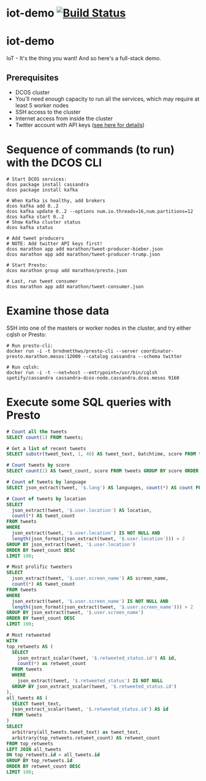 # iot-demo [![Build Status](https://travis-ci.org/mesosphere/iot-demo.svg?branch=master)](https://travis-ci.org/mesosphere/iot-demo)

# iot-demo
IoT - It's the thing you want! And so here's a full-stack demo.

## Prerequisites

- DCOS cluster
- You'll need enough capacity to run all the services, which may require at least 5 worker nodes
- SSH access to the cluster
- Internet access from inside the cluster
- Twitter account with API keys ([see here for details](https://dev.twitter.com/oauth/overview/application-owner-access-tokens))

# Sequence of commands (to run) with the DCOS CLI

```
# Start DCOS services:
dcos package install cassandra
dcos package install kafka

# When Kafka is healthy, add brokers
dcos kafka add 0..2
dcos kafka update 0..2 --options num.io.threads=16,num.partitions=12
dcos kafka start 0..2
# Show Kafka cluster status
dcos kafka status

# Add tweet producers
# NOTE: Add twitter API keys first!
dcos marathon app add marathon/tweet-producer-bieber.json
dcos marathon app add marathon/tweet-producer-trump.json

# Start Presto:
dcos marathon group add marathon/presto.json

# Last, run tweet consumer
dcos marathon app add marathon/tweet-consumer.json
```

# Examine those data

SSH into one of the masters or worker nodes in the cluster, and try either cqlsh or Presto:

```
# Run presto-cli:
docker run -i -t brndnmtthws/presto-cli --server coordinator-presto.marathon.mesos:12000 --catalog cassandra --schema twitter

# Run cqlsh:
docker run -i -t --net=host --entrypoint=/usr/bin/cqlsh spotify/cassandra cassandra-dcos-node.cassandra.dcos.mesos 9160
```

# Execute some SQL queries with Presto

```sql
# Count all the tweets
SELECT count(1) FROM tweets;

# Get a list of recent tweets
SELECT substr(tweet_text, 1, 40) AS tweet_text, batchtime, score FROM tweets ORDER BY batchtime DESC LIMIT 20;

# Count tweets by score
SELECT count(1) AS tweet_count, score FROM tweets GROUP BY score ORDER BY score;

# Count of tweets by language
SELECT json_extract(tweet, '$.lang') AS languages, count(*) AS count FROM tweets GROUP BY json_extract(tweet, '$.lang') ORDER BY count desc;

# Count of tweets by location
SELECT
  json_extract(tweet, '$.user.location') AS location,
  count(*) AS tweet_count
FROM tweets
WHERE
  json_extract(tweet, '$.user.location') IS NOT NULL AND
  length(json_format(json_extract(tweet, '$.user.location'))) > 2
GROUP BY json_extract(tweet, '$.user.location')
ORDER BY tweet_count DESC
LIMIT 100;

# Most prolific tweeters
SELECT
  json_extract(tweet, '$.user.screen_name') AS screen_name,
  count(*) AS tweet_count
FROM tweets
WHERE
  json_extract(tweet, '$.user.screen_name') IS NOT NULL AND
  length(json_format(json_extract(tweet, '$.user.screen_name'))) > 2
GROUP BY json_extract(tweet, '$.user.screen_name')
ORDER BY tweet_count DESC
LIMIT 100;

# Most retweeted
WITH 
top_retweets AS (
  SELECT
    json_extract_scalar(tweet, '$.retweeted_status.id') AS id,
    count(*) as retweet_count
  FROM tweets
  WHERE
    json_extract(tweet, '$.retweeted_status') IS NOT NULL
  GROUP BY json_extract_scalar(tweet, '$.retweeted_status.id')
),
all_tweets AS (
  SELECT tweet_text, 
  json_extract_scalar(tweet, '$.retweeted_status.id') AS id
  FROM tweets
)
SELECT
  arbitrary(all_tweets.tweet_text) as tweet_text,
  arbitrary(top_retweets.retweet_count) AS retweet_count
FROM top_retweets
LEFT JOIN all_tweets
ON top_retweets.id = all_tweets.id
GROUP BY top_retweets.id
ORDER BY retweet_count DESC
LIMIT 100;
```
